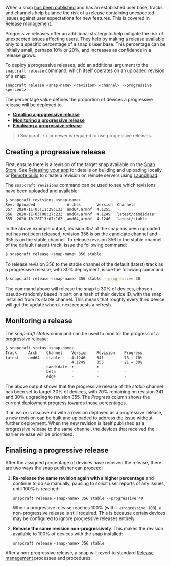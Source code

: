When a snap [has been published](/t/releasing-your-app/6795) and has an established user base, tracks and channels help balance the risk of a release containing unexpected issues against user expectations for new features. This is covered in [Release management](/t/release-management/12442).

Progressive releases offer an additional strategy to help mitigate the risk of unexpected issues affecting users. They help by making a release available only to a specific percentage of a snap's user base. This percentage can be initially small, perhaps 10% or 20%, and increases as confidence in a release grows.

To deploy a progressive releases, add an additional argument to the `snapcraft release` command, which itself operates on an uploaded revision of a snap:

`snapcraft release <snap-name> <revision> <channel> --progressive <percent>`

The percentage value defines the proportion of devices a progressive release will be deployed to.

- **[Creating a progressive release](#heading--creating)**
- **[Monitoring a progressive release](#heading--monitoring)**
- **[Finalising a progressive release](#heading--finalising)**

> ℹ Snapcraft 7.x or newer is required to use progressive releases.

<h2 id='heading--creating'>Creating a progressive release</h2>

First, ensure there is a revision of the target snap available on the [Snap Store](https://snapcraft.io/store). See [Releasing your app](/t/releasing-your-app/6795) for details on building and uploading locally, or [Remote build](/t/remote-build/14400) to create a revision on remote servers using [Launchpad](https://launchpad.net/).

The `snapcraft revisions` command can be used to see which revisions have been uploaded and available:

```bash
$ snapcraft revisions <snap-name>
Rev. Uploaded              Arches       Version  Channels
357  2020-11-03T11:29:13Z  amd64,armhf  4.1255   -
356  2020-11-03T08:27:23Z  amd64,armhf  4.1249   latest/candidate*
355  2020-10-26T13:07:16Z  amd64,armhf  4.1246   latest/stable
```

In the above example output, revision 357 of the snap has been uploaded but has not been released, revision 356 is on the candidate channel and 355 is on the stable channel. To release revision 356 to the stable channel of the default (latest) track, issue the following command:

```bash
$ snapcraft release <snap-name> 356 stable
```

To release revision 356 to the stable channel of the default (latest) track as a progressive release, with 30% deployment, issue the following command:

```bash
$ snapcraft release <snap-name> 356 stable --progressive 30
```

The command above will release the snap to 30% of devices, chosen pseudo-randomly based in part on a hash of their device ID,  with the snap installed from its stable channel. This means that roughly every third device will get the update when it next requests a refresh.

<h2 id='heading--monitoring'>Monitoring a release</h2>

The _snapcraft status_ command can be used to monitor the progress of a progressive release:

```bash
$ snapcraft status <snap-name>
Track     Arch    Channel    Version    Revision    Progress
latest    amd64   stable     4.1246     341         73 → 70%
                             4.1249     355         21 → 30%
                  candidate  ↑          ↑           -
                  beta       -          -           -
                  edge       -          -           -
```

The above output shows that the progressive release of the  *stable*  channel has been set to target 30% of devices, with 70% remaining on revision 341 and 30% upgrading to revision 355. The _Progress_ column shows the current deployment progress towards those percentages.

If an issue is discovered with a revision deployed as a progressive release, a new revision can be built and uploaded to address the issue without further deployment. When the new revision is itself published as a progressive release to the same channel, the devices that received the earlier release will be prioritised.

<h2 id='heading--finalising'>Finalising a progressive release</h2>

After the assigned percentage of devices have received the release, there are two ways the snap publisher can proceed:

1. **Re-release the same revision again with a higher percentage** and continue to do so manually, pausing to solicit user reports of any issues, until 100% is reached:

   `snapcraft release <snap-name> 356 stable --progressive 40`

   When a progressive release reaches 100% (with `--progressive 100`), a non-progressive release is still required. This is because certain devices may be configured to ignore progressive releases entirely.

1. **Release the same revision non-progressively**. This makes the revision available to 100% of devices with the snap installed:

   `snapcraft release <snap-name> 356 stable`

After a non-progressive release, a snap will revert to standard [Release management](/t/release-management/12442) processes and procedures.